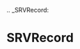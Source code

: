 [//]: # (THE CONTENT BELOW IS GENERATED. DO NOT EDIT.)
.. _SRVRecord:

# SRVRecord
[//]: # (ADD YOUR NOTES BELOW. THESE WILL BE PICKED EVERY TIME THE DOCS ARE REGENERATED. //end)
